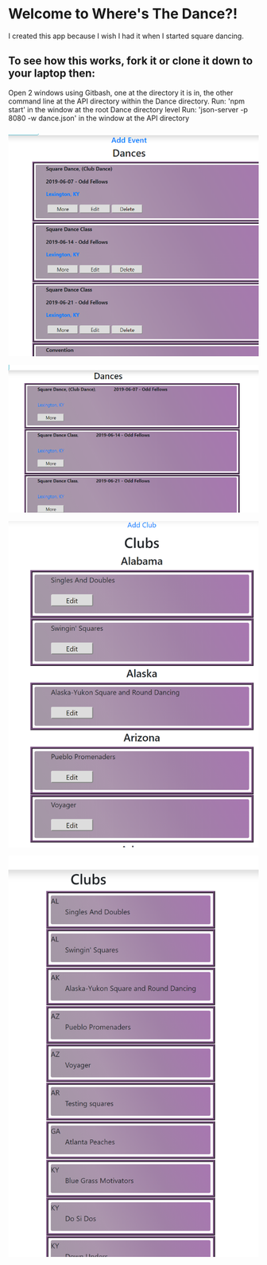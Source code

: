 
# Welcome to Where's The Dance?!
I created this app because I wish I had it when I started square dancing.

## To see how this works, fork it or clone it down to your laptop then:
  Open 2 windows using Gitbash, one at the directory it is in, the other command line at the API directory within the Dance directory.
  Run: 'npm start' in the window at the root Dance directory level
  Run: 'json-server -p 8080 -w dance.json' in the window at the API directory

###

<!--
[View Deployed Site](https://wheresthedance.herokuapp.com/) **This is not a secure site. It is for demo purposes only.  You can register as a new user or loggin as an existing user. Users 'Janet' and 'Rob' both have the password '123'.  Janet is power-user.  Loggin as Janet to add new events and see how that works. Events will be visible in all user views until the date has passed.
Events with dates prior to today will not be displayed so at some point you will have to add new events to see how it works.
-->



![powerviewListEvents](/src/images/powerviewListEvents.png "List of events, power view")

![RegularViewListOfEvents](/src/images/RegularViewListOfEvents.png "List of events, regular view")

![ListOfClubsPowerView](/src/images/ListOfClubsPowerView.png "List of clubs, power view")

![ListOfClubsRestrictedView](/src/images/ListOfClubsRestrictedView.png "List of clubs, regular view")